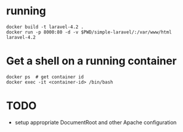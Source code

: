 
# running

    docker build -t laravel-4.2 .
    docker run -p 8000:80 -d -v $PWD/simple-laravel/:/var/www/html laravel-4.2

# Get a shell on a running container

    docker ps  # get container id
    docker exec -it <container-id> /bin/bash

# TODO
* setup appropriate DocumentRoot and other Apache configuration

